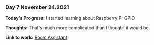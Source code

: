 ### Day 7 November 24.2021

**Today's Progress:** I started learning about Raspberry Pi GPIO

**Thoughts:** That's much more complicated than I thought it would be

**Link to work:** [Room Assistant](https://github.com/Pablo203/RoomAssistant/)